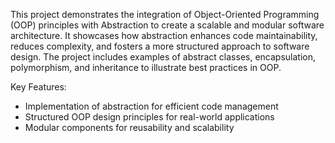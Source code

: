 This project demonstrates the integration of Object-Oriented Programming (OOP) principles with Abstraction to create a scalable and modular software architecture. It showcases how abstraction enhances code maintainability, reduces complexity, and fosters a more structured approach to software design. The project includes examples of abstract classes, encapsulation, polymorphism, and inheritance to illustrate best practices in OOP.  

Key Features:  
- Implementation of abstraction for efficient code management  
- Structured OOP design principles for real-world applications  
- Modular components for reusability and scalability
